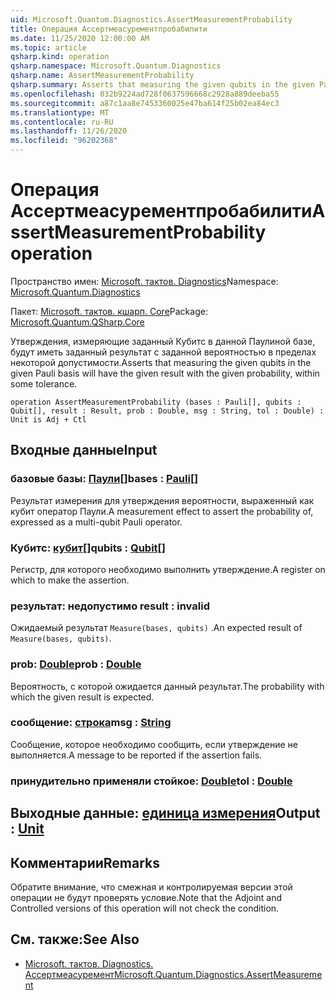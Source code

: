 ```yaml
---
uid: Microsoft.Quantum.Diagnostics.AssertMeasurementProbability
title: Операция Ассертмеасурементпробабилити
ms.date: 11/25/2020 12:00:00 AM
ms.topic: article
qsharp.kind: operation
qsharp.namespace: Microsoft.Quantum.Diagnostics
qsharp.name: AssertMeasurementProbability
qsharp.summary: Asserts that measuring the given qubits in the given Pauli basis will have the given result with the given probability, within some tolerance.
ms.openlocfilehash: 032b9224ad728f0637596668c2928a889deeba55
ms.sourcegitcommit: a87c1aa8e7453360025e47ba614f25b02ea84ec3
ms.translationtype: MT
ms.contentlocale: ru-RU
ms.lasthandoff: 11/26/2020
ms.locfileid: "96202368"
---
```

# <a name="assertmeasurementprobability-operation"></a><span data-ttu-id="7733e-102">Операция Ассертмеасурементпробабилити</span><span class="sxs-lookup"><span data-stu-id="7733e-102">AssertMeasurementProbability operation</span></span>

<span data-ttu-id="7733e-103">Пространство имен: [Microsoft. тактов. Diagnostics](xref:Microsoft.Quantum.Diagnostics)</span><span class="sxs-lookup"><span data-stu-id="7733e-103">Namespace: [Microsoft.Quantum.Diagnostics](xref:Microsoft.Quantum.Diagnostics)</span></span>

<span data-ttu-id="7733e-104">Пакет: [Microsoft. тактов. кшарп. Core](https://nuget.org/packages/Microsoft.Quantum.QSharp.Core)</span><span class="sxs-lookup"><span data-stu-id="7733e-104">Package: [Microsoft.Quantum.QSharp.Core](https://nuget.org/packages/Microsoft.Quantum.QSharp.Core)</span></span>


<span data-ttu-id="7733e-105">Утверждения, измеряющие заданный Кубитс в данной Паулиной базе, будут иметь заданный результат с заданной вероятностью в пределах некоторой допустимости.</span><span class="sxs-lookup"><span data-stu-id="7733e-105">Asserts that measuring the given qubits in the given Pauli basis will have the given result with the given probability, within some tolerance.</span></span>

```qsharp
operation AssertMeasurementProbability (bases : Pauli[], qubits : Qubit[], result : Result, prob : Double, msg : String, tol : Double) : Unit is Adj + Ctl
```


## <a name="input"></a><span data-ttu-id="7733e-106">Входные данные</span><span class="sxs-lookup"><span data-stu-id="7733e-106">Input</span></span>

### <a name="bases--pauli"></a><span data-ttu-id="7733e-107">базовые базы: [Паули](xref:microsoft.quantum.lang-ref.pauli)[]</span><span class="sxs-lookup"><span data-stu-id="7733e-107">bases : [Pauli](xref:microsoft.quantum.lang-ref.pauli)[]</span></span>

<span data-ttu-id="7733e-108">Результат измерения для утверждения вероятности, выраженный как кубит оператор Паули.</span><span class="sxs-lookup"><span data-stu-id="7733e-108">A measurement effect to assert the probability of, expressed as a multi-qubit Pauli operator.</span></span>


### <a name="qubits--qubit"></a><span data-ttu-id="7733e-109">Кубитс: [кубит](xref:microsoft.quantum.lang-ref.qubit)[]</span><span class="sxs-lookup"><span data-stu-id="7733e-109">qubits : [Qubit](xref:microsoft.quantum.lang-ref.qubit)[]</span></span>

<span data-ttu-id="7733e-110">Регистр, для которого необходимо выполнить утверждение.</span><span class="sxs-lookup"><span data-stu-id="7733e-110">A register on which to make the assertion.</span></span>


### <a name="result--__invalidresult__"></a><span data-ttu-id="7733e-111">результат: __недопустимо <Result>__</span><span class="sxs-lookup"><span data-stu-id="7733e-111">result : __invalid<Result>__</span></span>

<span data-ttu-id="7733e-112">Ожидаемый результат `Measure(bases, qubits)` .</span><span class="sxs-lookup"><span data-stu-id="7733e-112">An expected result of `Measure(bases, qubits)`.</span></span>


### <a name="prob--double"></a><span data-ttu-id="7733e-113">prob: [Double](xref:microsoft.quantum.lang-ref.double)</span><span class="sxs-lookup"><span data-stu-id="7733e-113">prob : [Double](xref:microsoft.quantum.lang-ref.double)</span></span>

<span data-ttu-id="7733e-114">Вероятность, с которой ожидается данный результат.</span><span class="sxs-lookup"><span data-stu-id="7733e-114">The probability with which the given result is expected.</span></span>


### <a name="msg--string"></a><span data-ttu-id="7733e-115">сообщение: [строка](xref:microsoft.quantum.lang-ref.string)</span><span class="sxs-lookup"><span data-stu-id="7733e-115">msg : [String](xref:microsoft.quantum.lang-ref.string)</span></span>

<span data-ttu-id="7733e-116">Сообщение, которое необходимо сообщить, если утверждение не выполняется.</span><span class="sxs-lookup"><span data-stu-id="7733e-116">A message to be reported if the assertion fails.</span></span>


### <a name="tol--double"></a><span data-ttu-id="7733e-117">принудительно применяли стойкое: [Double](xref:microsoft.quantum.lang-ref.double)</span><span class="sxs-lookup"><span data-stu-id="7733e-117">tol : [Double](xref:microsoft.quantum.lang-ref.double)</span></span>





## <a name="output--unit"></a><span data-ttu-id="7733e-118">Выходные данные: [единица измерения](xref:microsoft.quantum.lang-ref.unit)</span><span class="sxs-lookup"><span data-stu-id="7733e-118">Output : [Unit](xref:microsoft.quantum.lang-ref.unit)</span></span>



## <a name="remarks"></a><span data-ttu-id="7733e-119">Комментарии</span><span class="sxs-lookup"><span data-stu-id="7733e-119">Remarks</span></span>

<span data-ttu-id="7733e-120">Обратите внимание, что смежная и контролируемая версии этой операции не будут проверять условие.</span><span class="sxs-lookup"><span data-stu-id="7733e-120">Note that the Adjoint and Controlled versions of this operation will not check the condition.</span></span>

## <a name="see-also"></a><span data-ttu-id="7733e-121">См. также:</span><span class="sxs-lookup"><span data-stu-id="7733e-121">See Also</span></span>

- [<span data-ttu-id="7733e-122">Microsoft. тактов. Diagnostics. Ассертмеасуремент</span><span class="sxs-lookup"><span data-stu-id="7733e-122">Microsoft.Quantum.Diagnostics.AssertMeasurement</span></span>](xref:Microsoft.Quantum.Diagnostics.AssertMeasurement)